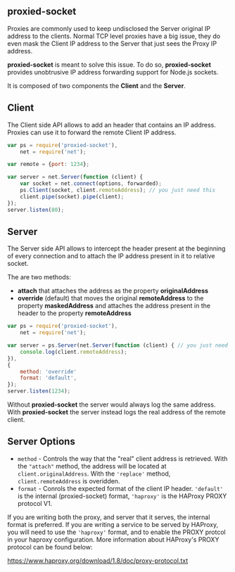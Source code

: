 proxied-socket
---

Proxies are commonly used to keep undisclosed the Server original IP address to the clients.
Normal TCP level proxies have a big issue, they do even mask the Client IP address to the Server that just sees the Proxy IP address.

__proxied-socket__ is meant to solve this issue.
To do so, __proxied-socket__ provides unobtrusive IP address forwarding support for Node.js sockets.


It is composed of two components the __Client__ and the __Server__.

Client
---
The Client side API allows to add an header that contains an IP address.
Proxies can use it to forward the remote Client IP address.

```js
var ps = require('proxied-socket'),
    net = require('net');

var remote = {port: 1234};

var server = net.Server(function (client) {
    var socket = net.connect(options, forwarded);
    ps.Client(socket, client.remoteAddress); // you just need this
    client.pipe(socket).pipe(client);
});
server.listen(80);

```

Server
---
The Server side API allows to intercept the header present at the beginning of every connection and to attach the IP address present in it to relative socket.

The are two methods:

 - __attach__ that attaches the address as the property __originalAddress__
 - __override__ (default) that moves the original __remoteAddress__ to the property __maskedAddress__ and attaches the address present in the header to the property __remoteAddress__

```js
var ps = require('proxied-socket'),
    net = require('net');

var server = ps.Server(net.Server(function (client) { // you just need to wrap your server
    console.log(client.remoteAddress);
}),
{
    method: 'override'
    format: 'default',
});
server.listen(1234);

```

Without __proxied-socket__ the server would always log the same address.
With __proxied-socket__ the server instead logs the real address of the remote client.


Server Options
---

 - `method` - Controls the way that the "real" client address is retrieved.
   With the `"attach"` method, the address will be located at `client.originalAddress`.
   With the `'replace'` method, `client.remoteAddress` is overidden.
 - `format` - Conrols the expected format of the client IP header. `'default'`
   is the internal (proxied-socket) format, `'haproxy'` is the HAProxy PROXY
   protocol V1.

If you are writing both the proxy, and server that it serves, the internal
format is preferred. If you are writing a service to be served by HAProxy,
you will need to use the `'haproxy'` format, and to enable the PROXY protcol
in your haproxy configuration. More information about HAProxy's PROXY protocol
can be found below:

https://www.haproxy.org/download/1.8/doc/proxy-protocol.txt
